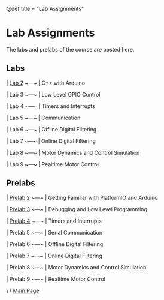 @def title = "Lab Assignments"

# Lab Assignments
The labs and prelabs of the course are posted here.

## Labs

| [Lab 2](/labs/lab2/index.html)  ~~~&ensp;&ensp;~~~ | C++ with Arduino

| Lab 3  ~~~&ensp;&ensp;~~~ | Low Level GPIO Control

| Lab 4  ~~~&ensp;&ensp;~~~ | Timers and Interrupts

| Lab 5  ~~~&ensp;&ensp;~~~ | Communication

| Lab 6  ~~~&ensp;&ensp;~~~ | Offline Digital Filtering

| Lab 7  ~~~&ensp;&ensp;~~~ | Online Digital Filtering

| Lab 8  ~~~&ensp;&ensp;~~~ | Motor Dynamics and Control Simulation

| Lab 9  ~~~&ensp;&ensp;~~~ | Realtime Motor Control


## Prelabs

| [Prelab 2](/prelabs/prelab2/index.html)  ~~~&ensp;&ensp;~~~ | Getting Familiar with PlatformIO and Arduino

| [Prelab 3](/prelabs/prelab3/index.html)  ~~~&ensp;&ensp;~~~ | Debugging and Low Level Programming

| [Prelab 4](/prelabs/prelab4/index.html)   ~~~&ensp;&ensp;~~~ | Timers and Interrupts

| Prelab 5  ~~~&ensp;&ensp;~~~ | Serial Communication

| Prelab 6  ~~~&ensp;&ensp;~~~ | Offline Digital Filtering

| Prelab 7  ~~~&ensp;&ensp;~~~ | Online Digital Filtering

| Prelab 8  ~~~&ensp;&ensp;~~~ | Motor Dynamics and Control Simulation

| Prelab 9  ~~~&ensp;&ensp;~~~ | Realtime Motor Control 

\\
\\
[Main Page](/index.html)